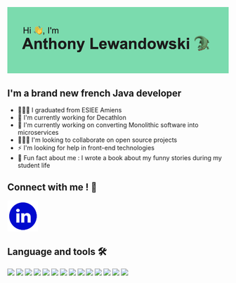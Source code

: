 <link rel="stylesheet" href="https://cdn.jsdelivr.net/gh/devicons/devicon@latest/devicon.min.css">

![plot](./banner.png)

## I'm a brand new french Java developer
- 👨🏻‍🎓 I graduated from ESIEE Amiens
- 🏃 I'm currently working for Decathlon
- 🐊 I'm currently working on converting Monolithic software into microservices
- 🧑🏻‍💻 I'm looking to collaborate on open source projects
- ⚡ I'm looking for help in front-end technologies 
- 📖 Fun fact about me : I wrote a book about my funny stories during my student life

## Connect with me ! 🤝

<a href="https://www.linkedin.com/in/anthony-lewandowski-47b18b170/">
<img alt="Qries" src="./linkedin.png" width=70" height="70"> </a>
         
## Language and tools 🛠️
<p float="left">
    <img style="height : 90px" src="https://cdn.jsdelivr.net/gh/devicons/devicon/icons/java/java-original-wordmark.svg" />
    <img style="height : 90px" src="https://cdn.jsdelivr.net/gh/devicons/devicon/icons/python/python-plain-wordmark.svg" />
    <img style="height : 90px" src="https://cdn.jsdelivr.net/gh/devicons/devicon/icons/spring/spring-original-wordmark.svg" />
    <img style="height : 120px" src="https://cdn.jsdelivr.net/gh/devicons/devicon/icons/cucumber/cucumber-plain-wordmark.svg" />
    <img style="height : 80px" src="https://cdn.jsdelivr.net/gh/devicons/devicon/icons/javascript/javascript-original.svg" />
    <img style="height : 90px " src="https://cdn.jsdelivr.net/gh/devicons/devicon/icons/docker/docker-original-wordmark.svg" />
    <img style="height : 90px " src="https://cdn.jsdelivr.net/gh/devicons/devicon/icons/tomcat/tomcat-original-wordmark.svg" />
    <img style="height : 90px " src="https://cdn.jsdelivr.net/gh/devicons/devicon/icons/linux/linux-original.svg" />
    <img style="height : 90px " src="https://cdn.jsdelivr.net/gh/devicons/devicon/icons/oracle/oracle-original.svg" />
    <img style="height : 90px " src="https://cdn.jsdelivr.net/gh/devicons/devicon/icons/postgresql/postgresql-original-wordmark.svg" />
    <img style="height : 90px " src="https://cdn.jsdelivr.net/gh/devicons/devicon/icons/intellij/intellij-original.svg" />
    <img style="height : 90px " src="https://cdn.jsdelivr.net/gh/devicons/devicon/icons/pycharm/pycharm-plain.svg" />
    <img style="height : 90px "  src="https://cdn.jsdelivr.net/gh/devicons/devicon/icons/jenkins/jenkins-original.svg" />
    <img style="height : 90px "  src="https://cdn.jsdelivr.net/gh/devicons/devicon/icons/redis/redis-original-wordmark.svg" />
</p> 



